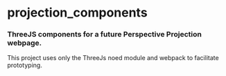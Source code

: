 # projection_components
### ThreeJS components for a future Perspective Projection webpage.

This project uses only the ThreeJs noed module and webpack to facilitate prototyping.

